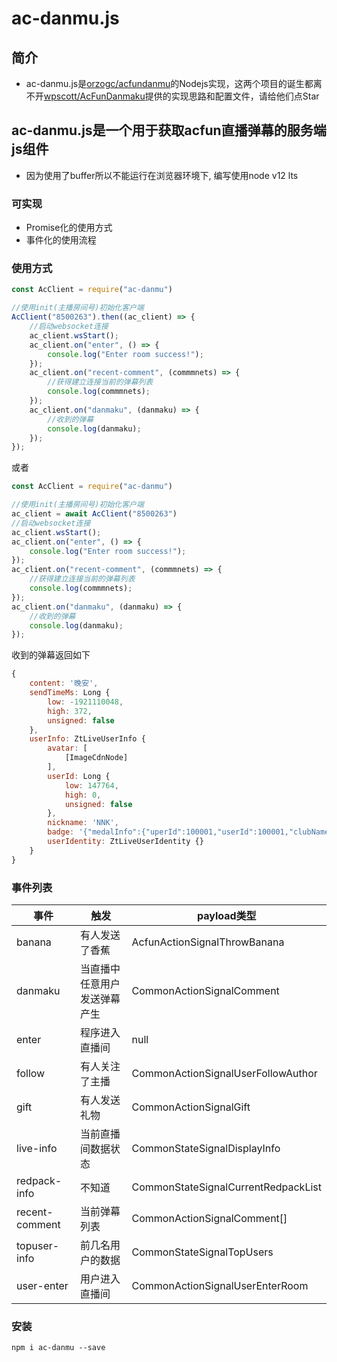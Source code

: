 <!--
 * @Date: 2020-09-15 00:30:41
 * @LastEditors: kanoyami
 * @LastEditTime: 2020-10-09 15:50:49
-->

# ac-danmu.js

## 简介

* ac-danmu.js是[orzogc/acfundanmu](https://github[.com/orzogc/acfundanmu)的Nodejs实现，这两个项目的诞生都离不开[wpscott/AcFunDanmaku](https://github.com/wpscott/AcFunDanmaku/tree/master/AcFunDanmu)提供的实现思路和配置文件，请给他们点Star

## ac-danmu.js是一个用于获取acfun直播弹幕的服务端js组件

* 因为使用了buffer所以不能运行在浏览器环境下, 编写使用node v12 lts

### 可实现

* Promise化的使用方式
* 事件化的使用流程

### 使用方式

``` JavaScript
const AcClient = require("ac-danmu")

//使用init(主播房间号)初始化客户端
AcClient("8500263").then((ac_client) => {
    //启动websocket连接
    ac_client.wsStart();
    ac_client.on("enter", () => {
        console.log("Enter room success!");
    });
    ac_client.on("recent-comment", (commmnets) => {
        //获得建立连接当前的弹幕列表
        console.log(commmnets);
    });
    ac_client.on("danmaku", (danmaku) => {
        //收到的弹幕
        console.log(danmaku);
    });
});
```

或者

``` JavaScript
const AcClient = require("ac-danmu")

//使用init(主播房间号)初始化客户端
ac_client = await AcClient("8500263")
//启动websocket连接
ac_client.wsStart();
ac_client.on("enter", () => {
    console.log("Enter room success!");
});
ac_client.on("recent-comment", (commmnets) => {
    //获得建立连接当前的弹幕列表
    console.log(commmnets);
});
ac_client.on("danmaku", (danmaku) => {
    //收到的弹幕
    console.log(danmaku);
});
```

收到的弹幕返回如下

``` JavaScript
{
    content: '晚安',
    sendTimeMs: Long {
        low: -1921110048,
        high: 372,
        unsigned: false
    },
    userInfo: ZtLiveUserInfo {
        avatar: [
            [ImageCdnNode]
        ],
        userId: Long {
            low: 147764,
            high: 0,
            unsigned: false
        },
        nickname: 'NNK',
        badge: '{"medalInfo":{"uperId":100001,"userId":100001,"clubName":"蓝钻","level":100}}',
        userIdentity: ZtLiveUserIdentity {}
    }
}
```

### 事件列表

| 事件           | 触发                    | payload类型                        |
|----------------|-------------------------|------------------------------------|
| banana         | 有人发送了香蕉            | AcfunActionSignalThrowBanana               |
| danmaku        | 当直播中任意用户发送弹幕产生 | CommonActionSignalComment          |
| enter          | 程序进入直播间            | null                               |
| follow         | 有人关注了主播            | CommonActionSignalUserFollowAuthor |
| gift           | 有人发送礼物              | CommonActionSignalGift        |
| live-info      | 当前直播间数据状态         |CommonStateSignalDisplayInfo      |
| redpack-info   |    不知道              |   CommonStateSignalCurrentRedpackList     |
| recent-comment | 当前弹幕列表              | CommonActionSignalComment[]        |
| topuser-info   | 前几名用户的数据          |  CommonStateSignalTopUsers        |
|user-enter|用户进入直播间|CommonActionSignalUserEnterRoom

### 安装

 `npm i ac-danmu --save`
